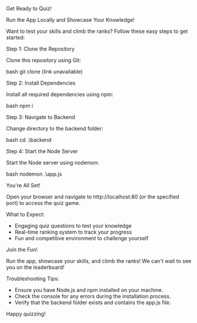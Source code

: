 Get Ready to Quiz!

Run the App Locally and Showcase Your Knowledge!

Want to test your skills and climb the ranks? Follow these easy steps to get started:

Step 1: Clone the Repository

Clone this repository using Git:

bash
git clone (link unavailable)

Step 2: Install Dependencies

Install all required dependencies using npm:

bash
npm i

Step 3: Navigate to Backend

Change directory to the backend folder:

bash
cd .\backend

Step 4: Start the Node Server

Start the Node server using nodemon:

bash
nodemon .\app.js

You're All Set!

Open your browser and navigate to http://localhost:80 (or the specified port) to access the quiz game.

What to Expect:

- Engaging quiz questions to test your knowledge
- Real-time ranking system to track your progress
- Fun and competitive environment to challenge yourself

Join the Fun!

Run the app, showcase your skills, and climb the ranks! We can't wait to see you on the leaderboard!

Troubleshooting Tips:

- Ensure you have Node.js and npm installed on your machine.
- Check the console for any errors during the installation process.
- Verify that the backend folder exists and contains the app.js file.

Happy quizzing!
